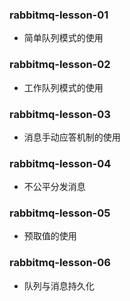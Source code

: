 ### rabbitmq-lesson-01

- 简单队列模式的使用

### rabbitmq-lesson-02

- 工作队列模式的使用

### rabbitmq-lesson-03

- 消息手动应答机制的使用

### rabbitmq-lesson-04

- 不公平分发消息

### rabbitmq-lesson-05

- 预取值的使用

### rabbitmq-lesson-06

- 队列与消息持久化

